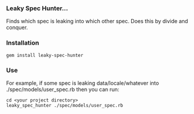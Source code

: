 ### Leaky Spec Hunter...

Finds which spec is leaking into which other spec.  Does this by divide and conquer.

### Installation

```
gem install leaky-spec-hunter
```

### Use

For example, if some spec is leaking data/locale/whatever into ./spec/models/user_spec.rb then you can run:
```
cd <your project directory>
leaky_spec_hunter ./spec/models/user_spec.rb
```

